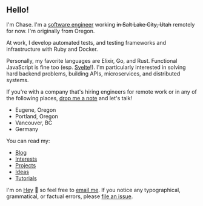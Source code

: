 ## Hello!

I'm Chase. I'm a [software engineer](https://github.com/clmay) working ~~in Salt
Lake City, Utah~~ remotely for now. I'm originally from Oregon.

At work, I develop automated tests, and testing frameworks and infrastructure
with Ruby and Docker.

Personally, my favorite languages are Elixir, Go, and Rust. Functional
JavaScript is fine too (esp. [Svelte](https://svelte.dev)!). I'm particularly
interested in solving hard backend problems, building APIs, microservices, and
distributed systems.

If you're with a company that's hiring engineers for remote work or in any of
the following places, [drop me a note](mailto:clmay@hey.com) and let's talk!

- Eugene, Oregon
- Portland, Oregon
- Vancouver, BC
- Germany

You can read my:

- [Blog](blog/index.md)
- [Interests](interests/index.md)
- [Projects](projects/index.md)
- [Ideas](ideas/index.md)
- [Tutorials](tutorials/index.md)

I'm on [Hey](https://hey.com) 👋 so feel free to
[email me](mailto:clmay@hey.com). If you notice any typographical, grammatical,
or factual errors, please [file an issue](https://github.com/clmay/issues/new).
